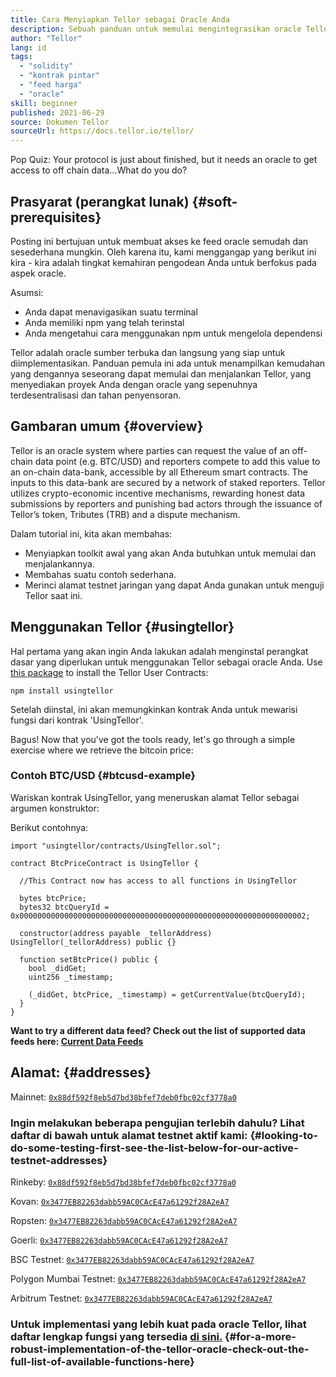 ```yaml
---
title: Cara Menyiapkan Tellor sebagai Oracle Anda
description: Sebuah panduan untuk memulai mengintegrasikan oracle Tellor ke dalam protokol Anda
author: "Tellor"
lang: id
tags:
  - "solidity"
  - "kontrak pintar"
  - "feed harga"
  - "oracle"
skill: beginner
published: 2021-06-29
source: Dokumen Tellor
sourceUrl: https://docs.tellor.io/tellor/
---
```


Pop Quiz: Your protocol is just about finished, but it needs an oracle to get access to off chain data...What do you do?

## Prasyarat (perangkat lunak) \{#soft-prerequisites}

Posting ini bertujuan untuk membuat akses ke feed oracle semudah dan sesederhana mungkin. Oleh karena itu, kami menggangap yang berikut ini kira - kira adalah tingkat kemahiran pengodean Anda untuk berfokus pada aspek oracle.

Asumsi:

- Anda dapat menavigasikan suatu terminal
- Anda memiliki npm yang telah terinstal
- Anda mengetahui cara menggunakan npm untuk mengelola dependensi

Tellor adalah oracle sumber terbuka dan langsung yang siap untuk diimplementasikan. Panduan pemula ini ada untuk menampilkan kemudahan yang dengannya seseorang dapat memulai dan menjalankan Tellor, yang menyediakan proyek Anda dengan oracle yang sepenuhnya terdesentralisasi dan tahan penyensoran.

## Gambaran umum \{#overview}

Tellor is an oracle system where parties can request the value of an off-chain data point (e.g. BTC/USD) and reporters compete to add this value to an on-chain data-bank, accessible by all Ethereum smart contracts. The inputs to this data-bank are secured by a network of staked reporters. Tellor utilizes crypto-economic incentive mechanisms, rewarding honest data submissions by reporters and punishing bad actors through the issuance of Tellor’s token, Tributes (TRB) and a dispute mechanism.

Dalam tutorial ini, kita akan membahas:

- Menyiapkan toolkit awal yang akan Anda butuhkan untuk memulai dan menjalankannya.
- Membahas suatu contoh sederhana.
- Merinci alamat testnet jaringan yang dapat Anda gunakan untuk menguji Tellor saat ini.

## Menggunakan Tellor \{#usingtellor}

Hal pertama yang akan ingin Anda lakukan adalah menginstal perangkat dasar yang diperlukan untuk menggunakan Tellor sebagai oracle Anda. Use [this package](https://github.com/tellor-io/usingtellor) to install the Tellor User Contracts:

`npm install usingtellor`

Setelah diinstal, ini akan memungkinkan kontrak Anda untuk mewarisi fungsi dari kontrak 'UsingTellor'.

Bagus! Now that you've got the tools ready, let's go through a simple exercise where we retrieve the bitcoin price:

### Contoh BTC/USD \{#btcusd-example}

Wariskan kontrak UsingTellor, yang meneruskan alamat Tellor sebagai argumen konstruktor:

Berikut contohnya:

```solidity
import "usingtellor/contracts/UsingTellor.sol";

contract BtcPriceContract is UsingTellor {

  //This Contract now has access to all functions in UsingTellor

  bytes btcPrice;
  bytes32 btcQueryId = 0x0000000000000000000000000000000000000000000000000000000000000002;

  constructor(address payable _tellorAddress) UsingTellor(_tellorAddress) public {}

  function setBtcPrice() public {
    bool _didGet;
    uint256 _timestamp;

    (_didGet, btcPrice, _timestamp) = getCurrentValue(btcQueryId);
  }
}
```

**Want to try a different data feed? Check out the list of supported data feeds here: [Current Data Feeds](https://docs.tellor.io/tellor/integration/data-feed-ids)**

## Alamat: \{#addresses}

Mainnet: [`0x88df592f8eb5d7bd38bfef7deb0fbc02cf3778a0`](https://etherscan.io/address/0x88df592f8eb5d7bd38bfef7deb0fbc02cf3778a0#code)

### Ingin melakukan beberapa pengujian terlebih dahulu? Lihat daftar di bawah untuk alamat testnet aktif kami: \{#looking-to-do-some-testing-first-see-the-list-below-for-our-active-testnet-addresses}

Rinkeby: [`0x88df592f8eb5d7bd38bfef7deb0fbc02cf3778a0`](https://rinkeby.etherscan.io/address/0x88df592f8eb5d7bd38bfef7deb0fbc02cf3778a0#code)

Kovan: [`0x3477EB82263dabb59AC0CAcE47a61292f28A2eA7`](https://kovan.etherscan.io/address/0x3477EB82263dabb59AC0CAcE47a61292f28A2eA7#code)

Ropsten: [`0x3477EB82263dabb59AC0CAcE47a61292f28A2eA7`](https://ropsten.etherscan.io/address/0x3477EB82263dabb59AC0CAcE47a61292f28A2eA7#code)

Goerli: [`0x3477EB82263dabb59AC0CAcE47a61292f28A2eA7`](https://goerli.etherscan.io/address/0x3477EB82263dabb59AC0CAcE47a61292f28A2eA7#code)

BSC Testnet: [`0x3477EB82263dabb59AC0CAcE47a61292f28A2eA7`](https://testnet.bscscan.com/address/0x3477EB82263dabb59AC0CAcE47a61292f28A2eA7#code)

Polygon Mumbai Testnet: [`0x3477EB82263dabb59AC0CAcE47a61292f28A2eA7`](https://mumbai.polygonscan.com/address/0x3477EB82263dabb59AC0CAcE47a61292f28A2eA7/contracts#code)

Arbitrum Testnet: [`0x3477EB82263dabb59AC0CAcE47a61292f28A2eA7`](https://rinkeby-explorer.arbitrum.io/address/0x3477EB82263dabb59AC0CAcE47a61292f28A2eA7)

### Untuk implementasi yang lebih kuat pada oracle Tellor, lihat daftar lengkap fungsi yang tersedia [di sini.](https://github.com/tellor-io/usingtellor/blob/master/README.md) \{#for-a-more-robust-implementation-of-the-tellor-oracle-check-out-the-full-list-of-available-functions-here}
